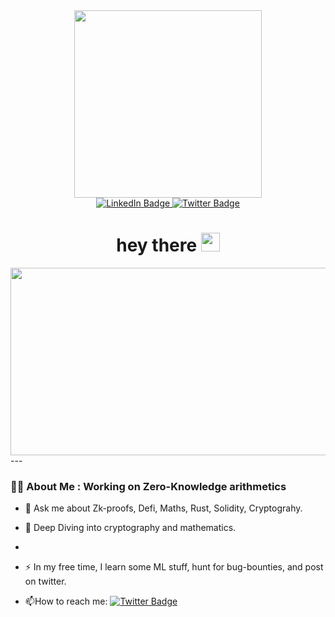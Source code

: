 <div id="header" align="center">
  <img src="https://media.giphy.com/media/doXBzUFJRxpaUbuaqz/giphy.gif" width="300"/>
</div>
<div id="badges" align="center">
  <a href="https://www.linkedin.com/in/alok-kumar-089967220/">
    <img src="https://img.shields.io/badge/LinkedIn-blue?style=for-the-badge&logo=linkedin&logoColor=white" alt="LinkedIn Badge"/>
  </a>
  <a href="https://twitter.com/surfer__05">
    <img src="https://img.shields.io/badge/Twitter-blue?style=for-the-badge&logo=twitter&logoColor=white" alt="Twitter Badge"/>
  </a>
</div>
<div align="center">
  <img align = "center" src="https://komarev.com/ghpvc/?username=surfer05&style=flat-square&color=blue" alt=""/>
</div>
<h1 align = "center">
  hey there
  <img src="https://media.giphy.com/media/hvRJCLFzcasrR4ia7z/giphy.gif" width="30px"/>
</h1>
<div align="center">
  <img src="https://media.giphy.com/media/qgQUggAC3Pfv687qPC/giphy.gif" width="600" height="300"/>
</div>
---

### :man_technologist: About Me : Working on Zero-Knowledge arithmetics

- :telescope: Ask me about Zk-proofs, Defi, Maths, Rust, Solidity, Cryptograhy.

- :seedling: Deep Diving into cryptography and mathematics.
- 
- :zap: In my free time, I learn some ML stuff, hunt for bug-bounties, and post on twitter.

- :mailbox:How to reach me: [![Twitter Badge](https://img.shields.io/badge/Twitter-blue?style=for-the-badge&logo=twitter&logoColor=white)](https://twitter.com/surfer__05)
